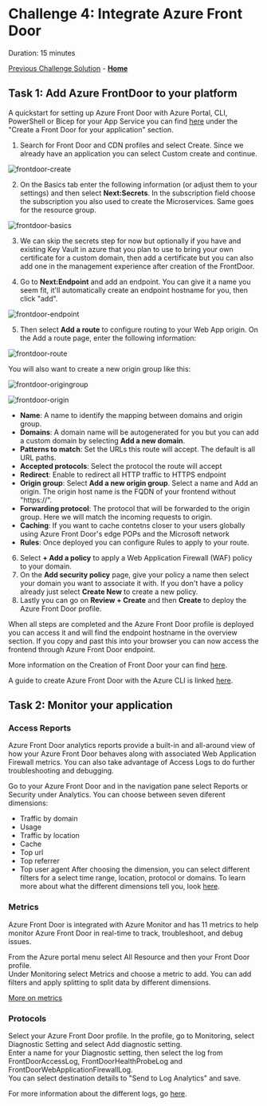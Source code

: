 # Challenge 4: Integrate Azure Front Door

Duration: 15 minutes

[Previous Challenge Solution](03-GitHub-Actions-solution.md) - **[Home](../README.md)**

## Task 1: Add Azure FrontDoor to your platform

A quickstart for setting up Azure Front Door with Azure Portal, CLI, PowerShell or Bicep for your App Service you can find [here](https://learn.microsoft.com/en-us/azure/frontdoor/create-front-door-portal) under the "Create a Front Door for your application" section.

1. Search for Front Door and CDN profiles and select Create. Since we already have an application you can select Custom create and continue.

![frontdoor-create](../Images/frontdoor-create.png)

2. On the Basics tab enter the following information (or adjust them to your settings) and then select <b>Next:Secrets</b>. In the subscription field choose the subscription you also used to create the Microservices. Same goes for the resource group.

![frontdoor-basics](../Images/frontdoor-basics.png)

3. We can skip the secrets step for now but optionally if you have and existing Key Vault in azure that you plan to use to bring your own certificate for a custom domain, then add a certificate but you can also add one in the management experience after creation of the FrontDoor.

4. Go to <b>Next:Endpoint</b> and add an endpoint. You can give it a name you seem fit, it'll automatically create an endpoint hostname for you, then click "add".

![frontdoor-endpoint](../Images/frontdoor-endpoint.png)

5. Then select <b>Add a route</b> to configure routing to your Web App origin. On the Add a route page, enter the following information:

![frontdoor-route](../Images/frontdoor-route.png)

You will also want to create a new origin group like this:

![frontdoor-origingroup](../Images/frontdoor-origingroup.png)

![frontdoor-origin](../Images/frontdoor-origin.png)

- <b>Name</b>: A name to identify the mapping between domains and origin group.
- <b>Domains</b>: A domain name will be autogenerated for you but you can add a custom domain by selecting <b>Add a new domain</b>.
- <b>Patterns to match</b>: Set the URLs this route will accept. The default is all URL paths.
- <b>Accepted protocols</b>: Select the protocol the route will accept
- <b>Redirect</b>: Enable to redirect all HTTP traffic to HTTPS endpoint
- <b>Origin group</b>: Select <b>Add a new origin group</b>. Select a name and Add an origin. The origin host name is the FQDN of your frontend without "https://".
- <b>Forwarding protocol</b>: The protocol that will be forwarded to the origin group. Here we will match the incoming requests to origin.
- <b>Caching</b>: If you want to cache contetns closer to your users globally using Azure Front Door's edge POPs and the Microsoft network
- <b>Rules</b>: Once deployed you can configure Rules to apply to your route.

6. Select <b>+ Add a policy</b> to apply a Web Application Firewall (WAF) policy to your domain.
7. On the <b>Add security policy</b> page, give your policy a name then select your domain you want to associate it with. If you don't have a policy already just select <b>Create New</b> to create a new policy.
8. Lastly you can go on <b>Review + Create</b> and then <b>Create</b> to deploy the Azure Front Door profile.

When all steps are completed and the Azure Front Door profile is deployed you can access it and will find the endpoint hostname in the overview section. If you copy and past this into your browser you can now access the frontend through Azure Front Door endpoint.

More information on the Creation of Front Door your can find [here](https://learn.microsoft.com/en-us/azure/frontdoor/create-front-door-portal).

A guide to create Azure Front Door with the Azure CLI is linked [here](https://learn.microsoft.com/en-us/azure/frontdoor/create-front-door-cli).

## Task 2: Monitor your application

### Access Reports

Azure Front Door analytics reports provide a built-in and all-around view of how your Azure Front Door behaves along with associated Web Application Firewall metrics. You can also take advantage of Access Logs to do further troubleshooting and debugging.

Go to your Azure Front Door and in the navigation pane select Reports or Security under Analytics. You can choose between seven diferent dimensions:

- Traffic by domain
- Usage
- Traffic by location
- Cache
- Top url
- Top referrer
- Top user agent
  After choosing the dimension, you can select different filters for a select time range, location, protocol or domains.
  To learn more about what the different dimensions tell you, look [here](https://learn.microsoft.com/en-us/azure/frontdoor/standard-premium/how-to-reports).

### Metrics

Azure Front Door is integrated with Azure Monitor and has 11 metrics to help monitor Azure Front Door in real-time to track, troubleshoot, and debug issues.

From the Azure portal menu select All Resource and then your Front Door profile. <br>
Under Monitoring select Metrics and choose a metric to add. You can add filters and apply splitting to split data by different dimensions.

[More on metrics](https://learn.microsoft.com/en-us/azure/frontdoor/standard-premium/how-to-monitor-metrics)

### Protocols

Select your Azure Front Door profile. In the profile, go to Monitoring, select Diagnostic Setting and select Add diagnostic setting. <br>
Enter a name for your Diagnostic setting, then select the log from FrontDoorAccessLog, FrontDoorHealthProbeLog and FrontDoorWebApplicationFirewallLog. <br>
You can select destination details to "Send to Log Analytics" and save. <br>

For more information about the different logs, go [here](https://learn.microsoft.com/en-us/azure/frontdoor/standard-premium/how-to-logs).
